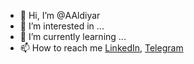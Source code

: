 - 👋 Hi, I’m @AAldiyar
- 👀 I’m interested in ...
- 🌱 I’m currently learning ...
- 📫 How to reach me [LinkedIn](https://www.linkedin.com/in/aldiyar-aidarov/), [Telegram](https://t.me/chepubelki)


<!---
AAldiyar/AAldiyar is a ✨ special ✨ repository because its `README.md` (this file) appears on your GitHub profile.
You can click the Preview link to take a look at your changes.
--->
